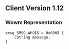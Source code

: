 ## Client Version 1.12

### Wowm Representation
```rust,ignore
smsg SMSG_WHOIS = 0x0065 {
    CString message;    
}

```
